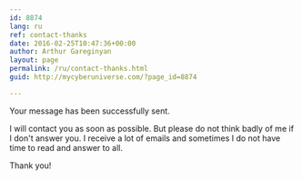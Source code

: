 ```yaml
---
id: 8874
lang: ru
ref: contact-thanks
date: 2016-02-25T10:47:36+00:00
author: Arthur Gareginyan
layout: page
permalink: /ru/contact-thanks.html
guid: http://mycyberuniverse.com/?page_id=8874

---
```


Your message has been successfully sent.

I will contact you as soon as possible. But please do not think badly of me if I don't answer you. I receive a lot of emails and sometimes I do not have time to read and answer to all.

Thank you!